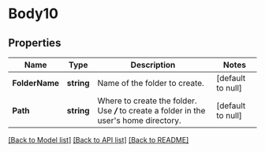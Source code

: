 # Body10

## Properties
Name | Type | Description | Notes
------------ | ------------- | ------------- | -------------
**FolderName** | **string** | Name of the folder to create. | [default to null]
**Path** | **string** | Where to create the folder. Use **_/_** to create a folder in the user&#x27;s home directory. | [default to null]

[[Back to Model list]](../README.md#documentation-for-models) [[Back to API list]](../README.md#documentation-for-api-endpoints) [[Back to README]](../README.md)

